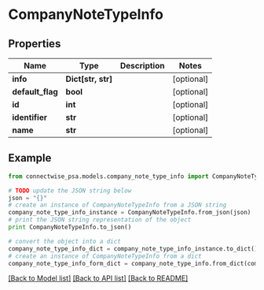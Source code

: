 # CompanyNoteTypeInfo


## Properties
Name | Type | Description | Notes
------------ | ------------- | ------------- | -------------
**info** | **Dict[str, str]** |  | [optional] 
**default_flag** | **bool** |  | [optional] 
**id** | **int** |  | [optional] 
**identifier** | **str** |  | [optional] 
**name** | **str** |  | [optional] 

## Example

```python
from connectwise_psa.models.company_note_type_info import CompanyNoteTypeInfo

# TODO update the JSON string below
json = "{}"
# create an instance of CompanyNoteTypeInfo from a JSON string
company_note_type_info_instance = CompanyNoteTypeInfo.from_json(json)
# print the JSON string representation of the object
print CompanyNoteTypeInfo.to_json()

# convert the object into a dict
company_note_type_info_dict = company_note_type_info_instance.to_dict()
# create an instance of CompanyNoteTypeInfo from a dict
company_note_type_info_form_dict = company_note_type_info.from_dict(company_note_type_info_dict)
```
[[Back to Model list]](../README.md#documentation-for-models) [[Back to API list]](../README.md#documentation-for-api-endpoints) [[Back to README]](../README.md)


